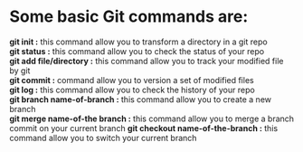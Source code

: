 # Some basic Git commands are: #

**git init :**  this command allow you to transform a directory  in a git repo  
**git status :**  this command allow you to check the status of your repo  
**git add file/directory :** this command allow you to track your modified file by git   
**git commit :**  command allow you to version a set of modified files  
**git log :**  this command allow you to check the history of your repo  
**git branch name-of-branch :**  this command allow you to create a new branch  
**git merge name-of-the branch :** this command allow you to merge a branch commit on your current branch 
**git checkout name-of-the-branch :**  this command allow you to switch your current branch  
